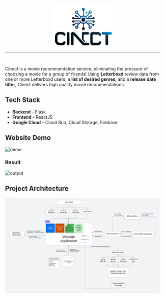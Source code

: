 <p align="center">
  <img src="frontend/public/logo.png" style="width:40%;"/>
</p>


---
<br/>

Cinect is a movie recommendation service, eliminating the pressure of choosing a movie for a group of friends! Using **Letterboxd** review data from one or more Letterboxd users, a **list of desired genres**, and a **release date filter**, Cinect delivers high quality movie recommendations.

## Tech Stack
- **Backend** - Flask
- **Frontend** - ReactJS
- **Google Cloud** - Cloud Run, Cloud Storage, Firebase

## Website Demo


![demo](input.gif)

### Result

![output](output.png)

## Project Architecture


![alt text](image.png)

